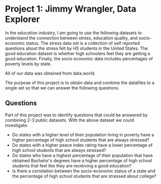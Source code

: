 # Project 1: Jimmy Wrangler, Data Explorer

In the education industry, I am going to use the following datasets to understand the connection between stress, education quality, and socio-economic status. The stress data set is a collection of self reported questions about the stress felt by HS students in the United States. The good education dataset is whether high schoolers feel they are getting a good education. Finally, the socio economic data includes percentages of poverty levels by state.

All of our data was obtained from data.world.

The purpose of this project is to obtain data and combine the datafiles to a single set so that we can answer the following questions.

## Questions

Part of this project was to identify questions that could be answered by combining 2-3 public datasets. With the above dataset we could investigate:
* Do states with a higher level of their population living in poverty have a higher percentage of high school students that are always stressed?
* Do states with a higher peace index rating have a lower percentage of high school students that are always stressed?
* Do states who have a highest percentage of their population that have obtained Bachelor's degrees have a higher percentage of high school students that feel like they are recieiving a good education?
* Is there a correlation between the socio-economic status of a state and the percentage of high school students that are stressed about college?
